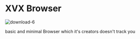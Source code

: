 # XVX Browser
![download-_6_](https://github.com/user-attachments/assets/75d65cee-3c5d-4a9b-b4ec-c5b510682873)

 basic and minimal Browser which it's creators doesn't track you
